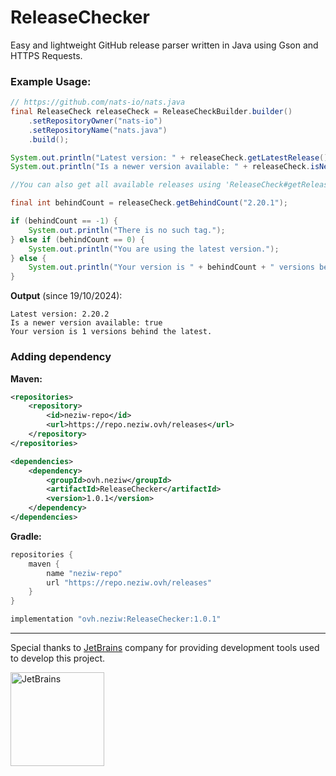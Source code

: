 # ReleaseChecker

Easy and lightweight GitHub release parser written in Java using Gson and HTTPS Requests.

### Example Usage:
```java
// https://github.com/nats-io/nats.java
final ReleaseCheck releaseCheck = ReleaseCheckBuilder.builder()
    .setRepositoryOwner("nats-io")
    .setRepositoryName("nats.java")
    .build();

System.out.println("Latest version: " + releaseCheck.getLatestRelease().tagName());
System.out.println("Is a newer version available: " + releaseCheck.isNewerVersionAvailable("2.20.1"));

//You can also get all available releases using 'ReleaseCheck#getReleaseDataList()'

final int behindCount = releaseCheck.getBehindCount("2.20.1");

if (behindCount == -1) {
    System.out.println("There is no such tag.");
} else if (behindCount == 0) {
    System.out.println("You are using the latest version.");
} else {
    System.out.println("Your version is " + behindCount + " versions behind the latest.");
}
```

**Output** (since 19/10/2024):
```
Latest version: 2.20.2
Is a newer version available: true
Your version is 1 versions behind the latest.
```

### Adding dependency

**Maven:**
```xml
<repositories>
    <repository>
        <id>neziw-repo</id>
        <url>https://repo.neziw.ovh/releases</url>
    </repository>
</repositories>

<dependencies>
    <dependency>
        <groupId>ovh.neziw</groupId>
        <artifactId>ReleaseChecker</artifactId>
        <version>1.0.1</version>
    </dependency>
</dependencies>
```

**Gradle:**
```groovy
repositories {
    maven {
        name "neziw-repo"
        url "https://repo.neziw.ovh/releases"
    }
}

implementation "ovh.neziw:ReleaseChecker:1.0.1"
```

---
Special thanks to [JetBrains](https://www.jetbrains.com/products/) company for providing development tools used to develop this project. 

[<img src="https://user-images.githubusercontent.com/65517973/210912946-447a6b9a-2685-4796-9482-a44bffc727ce.png" alt="JetBrains" width="150">](https://www.jetbrains.com)
